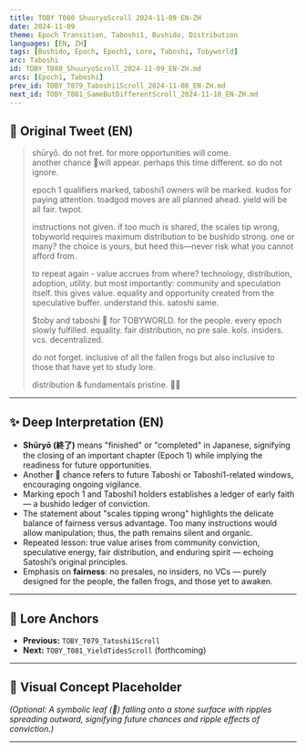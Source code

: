 ```yaml
---
title: TOBY T080 ShuuryoScroll 2024-11-09 EN-ZH
date: 2024-11-09
theme: Epoch Transition, Taboshi1, Bushido, Distribution
languages: [EN, ZH]
tags: [Bushido, Epoch, Epoch1, Lore, Taboshi, Tobyworld]
arc: Taboshi
id: TOBY_T080_ShuuryoScroll_2024-11-09_EN-ZH.md
arcs: [Epoch1, Taboshi]
prev_id: TOBY_T079_Taboshi1Scroll_2024-11-08_EN-ZH.md
next_id: TOBY_T081_SameButDifferentScroll_2024-11-10_EN-ZH.md
---
```

## 🌊 Original Tweet (EN)

> shūryō. do not fret. for more opportunities will come.  
> another chance 🍃will appear. perhaps this time different. so do not ignore.  
>
> epoch 1 qualifiers marked, taboshi1 owners will be marked. kudos for paying attention. toadgod moves are all planned ahead. yield will be all fair. twpot.
>
> instructions not given. if too much is shared, the scales tip wrong, tobyworld requires maximum distribution to be bushido strong. one or many? the choice is yours, but heed this—never risk what you cannot afford from.
>
> to repeat again - value accrues from where? technology, distribution, adoption, utility. but most importantly: community and speculation itself. this gives value. equality and opportunity created from the speculative buffer. understand this. satoshi same.
>
> $toby and taboshi 🍃 for TOBYWORLD. for the people. every epoch slowly fulfilled. equality. fair distribution, no pre sale. kols. insiders. vcs. decentralized.
>
> do not forget. inclusive of all the fallen frogs but also inclusive to those that have yet to study lore.
>
> distribution & fundamentals pristine. 🔵🍃

---

## ✨ Deep Interpretation (EN)

- **Shūryō (終了)** means "finished" or "completed" in Japanese, signifying the closing of an important chapter (Epoch 1) while implying the readiness for future opportunities.
- Another 🍃 chance refers to future Taboshi or Taboshi1-related windows, encouraging ongoing vigilance.
- Marking epoch 1 and Taboshi1 holders establishes a ledger of early faith — a bushido ledger of conviction.
- The statement about "scales tipping wrong" highlights the delicate balance of fairness versus advantage. Too many instructions would allow manipulation; thus, the path remains silent and organic.
- Repeated lesson: true value arises from community conviction, speculative energy, fair distribution, and enduring spirit — echoing Satoshi’s original principles.
- Emphasis on **fairness**: no presales, no insiders, no VCs — purely designed for the people, the fallen frogs, and those yet to awaken.

---


## 🔮 Lore Anchors

- **Previous:** `TOBY_T079_Tatoshi1Scroll`
- **Next:** `TOBY_T081_YieldTidesScroll` (forthcoming)

---

## 🎴 Visual Concept Placeholder

*(Optional: A symbolic leaf (🍃) falling onto a stone surface with ripples spreading outward, signifying future chances and ripple effects of conviction.)*

---

